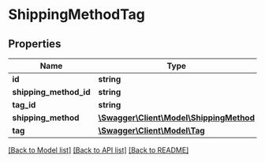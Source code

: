 # ShippingMethodTag

## Properties
Name | Type | Description | Notes
------------ | ------------- | ------------- | -------------
**id** | **string** |  | [optional] 
**shipping_method_id** | **string** |  | 
**tag_id** | **string** |  | 
**shipping_method** | [**\Swagger\Client\Model\ShippingMethod**](ShippingMethod.md) |  | [optional] 
**tag** | [**\Swagger\Client\Model\Tag**](Tag.md) |  | [optional] 

[[Back to Model list]](../../README.md#documentation-for-models) [[Back to API list]](../../README.md#documentation-for-api-endpoints) [[Back to README]](../../README.md)

